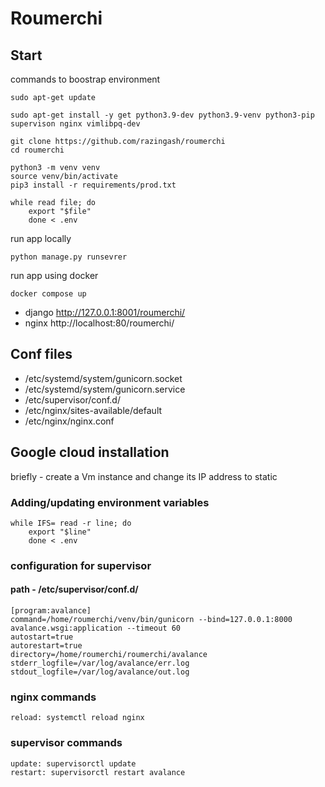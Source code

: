 # Roumerchi

## Start
commands to boostrap environment

    sudo apt-get update

    sudo apt-get install -y get python3.9-dev python3.9-venv python3-pip supervison nginx vimlibpq-dev

    git clone https://github.com/razingash/roumerchi
    cd roumerchi
    
    python3 -m venv venv
    source venv/bin/activate
    pip3 install -r requirements/prod.txt

    while read file; do
        export "$file"
        done < .env

run app locally

    python manage.py runsevrer

run app  using docker

    docker compose up

- django http://127.0.0.1:8001/roumerchi/
- nginx http://localhost:80/roumerchi/


## Conf files

- /etc/systemd/system/gunicorn.socket
- /etc/systemd/system/gunicorn.service
- /etc/supervisor/conf.d/
- /etc/nginx/sites-available/default
- /etc/nginx/nginx.conf

## Google cloud installation
briefly - create a Vm instance and change its IP address to static

### Adding/updating environment variables
    while IFS= read -r line; do
        export "$line"
        done < .env


### configuration for supervisor
#### path - /etc/supervisor/conf.d/

    [program:avalance]
    command=/home/roumerchi/venv/bin/gunicorn --bind=127.0.0.1:8000 avalance.wsgi:application --timeout 60
    autostart=true
    autorestart=true
    directory=/home/roumerchi/roumerchi/avalance
    stderr_logfile=/var/log/avalance/err.log
    stdout_logfile=/var/log/avalance/out.log

### nginx commands
    reload: systemctl reload nginx

### supervisor commands
    update: supervisorctl update
    restart: supervisorctl restart avalance
